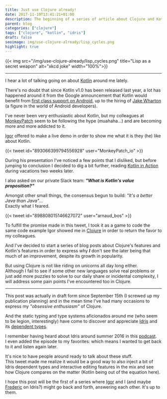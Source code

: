 ```yaml
---
title: Just use Clojure already!
date: 2017-11-10T13:41:21+01:00
description: The beginning of a series of article about Clojure and Kotlin
parent: blog
categories: ["clojure"]
tags: ["clojure", "kotlin", "idris"]
draft: false
seoimage: img/use-clojure-already/lisp_cycles.png
highlight: true
---
```


{{< img src="/img/use-clojure-already/lisp_cycles.png" title="Lisp as a secret weapon" alt="xkcd joke" width="100%">}}

-----

I hear a lot of talking going on about [Kotlin][kotlin] around me lately.

There's no doubt that since Kotlin v1.0 has been released last year, a lot
has happened around it from the Google announcement that
Kotlin would benefit from
[first class support on Android][kotlin-first-class-android], up to the
hiring of [Jake Wharton][jakewharton] (a figure in the world of Android
developers).

I've never been very enthusiastic about Kotlin, but my colleagues at
[MonkeyPatch][monkeypatch] seem to be following the hype (muahaha...) and are
becoming more and more addicted to it.  

[Igor][igor] offered to make a live demo in order to show me what it is they
(he) like about Kotlin.

{{< tweet id="893066399794556928" user="MonkeyPatch_io" >}}

During his presentation I've noticed a few points that I disliked, but before
jumping to conclusion I decided to dig a bit further, reading
[Kotlin in Action][kotlin-in-action] during vacations two weeks later.

I also asked on our private Slack team:
***"What is Kotlin's value proposition?"***

Amongst other small things, the consensus begun to build: *"It's a better
Java than Java"*...  
Exactly what I feared.

{{< tweet id="898808015146627072" user="arnaud_bos" >}}

To fulfill the promise made in this tweet, I took it as a game to code the
same code example Igor showed me in [Clojure][clojure] in order to return
the favor to my colleagues.

And I've decided to start a series of blog posts about Clojure's features and
Kotlin's features in order to express why ***I*** don't see the later being that
much of an improvement, despite its growth in popularity.

But using Clojure is not like riding on unicorns all day long either.  
Although I fail to see if some other new languages solve real problems or just
add more puzzles to solve to our daily share or incidental complexity, I will
address some pain points I've encountered too in Clojure.

-----

This post was actually in draft form since September 15th (I screwed up my
publication planning) and in the mean time I've had many occasions to express
my *"obsessive enthusiasm"* of Clojure.

And the static typing and type systems aficionados around me (who seem to be
legion, interestingly) have come to discover and appreciate [Idris][idris] and
its [dependent types](https://en.wikipedia.org/wiki/Dependent_type).

I remember having heard about Idris around summer 2016 in this
[podcast](https://www.functionalgeekery.com/episode-54-edwin-brady/).  
I even added the episode to my favorites: which means I wanted to get back to
it and listen again later.

It's nice to have people around ready to talk about these stuff.  
This tweet made me realize it would be a good way to also inject a bit of
Idris dependent types and interactive editing features in the mix and see how
Clojure compares on the matter (Kotlin being out of the equation here).

I hope this post will be the first of a series where [Igor][igor] and I (and
maybe [Frederic][frederic] on Idris?) might go back and forth, answering
each other. It's up to them.

[kotlin]: https://kotlinlang.org/
[kotlin-first-class-android]: https://blog.jetbrains.com/kotlin/2017/05/kotlin-on-android-now-official/
[jakewharton]: https://twitter.com/JakeWharton
[monkeypatch]: http://www.monkeypatch.io/
[igor]: https://twitter.com/ilaborie
[kotlin-in-action]: https://www.manning.com/books/kotlin-in-action
[clojure]: https://clojure.org/
[idris]: https://www.idris-lang.org/
[frederic]: https://twitter.com/fcabestre
